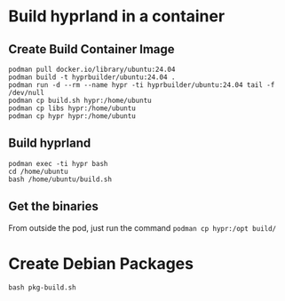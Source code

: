 # Build hyprland in a container

## Create Build Container Image

```
podman pull docker.io/library/ubuntu:24.04
podman build -t hyprbuilder/ubuntu:24.04 .
podman run -d --rm --name hypr -ti hyprbuilder/ubuntu:24.04 tail -f /dev/null 
podman cp build.sh hypr:/home/ubuntu
podman cp libs hypr:/home/ubuntu
podman cp hypr hypr:/home/ubuntu
```

## Build hyprland
```
podman exec -ti hypr bash
cd /home/ubuntu
bash /home/ubuntu/build.sh
```

## Get the binaries

From outside the pod, just run the command `podman cp hypr:/opt build/`


# Create Debian Packages

```
bash pkg-build.sh
```
